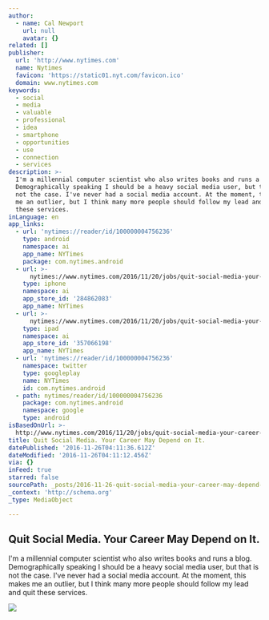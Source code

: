 ```yaml
---
author:
  - name: Cal Newport
    url: null
    avatar: {}
related: []
publisher:
  url: 'http://www.nytimes.com'
  name: Nytimes
  favicon: 'https://static01.nyt.com/favicon.ico'
  domain: www.nytimes.com
keywords:
  - social
  - media
  - valuable
  - professional
  - idea
  - smartphone
  - opportunities
  - use
  - connection
  - services
description: >-
  I'm a millennial computer scientist who also writes books and runs a blog.
  Demographically speaking I should be a heavy social media user, but that is
  not the case. I've never had a social media account. At the moment, this makes
  me an outlier, but I think many more people should follow my lead and quit
  these services.
inLanguage: en
app_links:
  - url: 'nytimes://reader/id/100000004756236'
    type: android
    namespace: ai
    app_name: NYTimes
    package: com.nytimes.android
  - url: >-
      nytimes://www.nytimes.com/2016/11/20/jobs/quit-social-media-your-career-may-depend-on-it.html
    type: iphone
    namespace: ai
    app_store_id: '284862083'
    app_name: NYTimes
  - url: >-
      nytimes://www.nytimes.com/2016/11/20/jobs/quit-social-media-your-career-may-depend-on-it.html
    type: ipad
    namespace: ai
    app_store_id: '357066198'
    app_name: NYTimes
  - url: 'nytimes://reader/id/100000004756236'
    namespace: twitter
    type: googleplay
    name: NYTimes
    id: com.nytimes.android
  - path: nytimes/reader/id/100000004756236
    package: com.nytimes.android
    namespace: google
    type: android
isBasedOnUrl: >-
  http://www.nytimes.com/2016/11/20/jobs/quit-social-media-your-career-may-depend-on-it.html
title: Quit Social Media. Your Career May Depend on It.
datePublished: '2016-11-26T04:11:36.612Z'
dateModified: '2016-11-26T04:11:12.456Z'
via: {}
inFeed: true
starred: false
sourcePath: _posts/2016-11-26-quit-social-media-your-career-may-depend-on-it.md
_context: 'http://schema.org'
_type: MediaObject

---
```

<article style=""><h1>Quit Social Media. Your Career May Depend on It.</h1><p>I'm a millennial computer scientist who also writes books and runs a blog. Demographically speaking I should be a heavy social media user, but that is not the case. I've never had a social media account. At the moment, this makes me an outlier, but I think many more people should follow my lead and quit these services.</p><img src="https://static01.nyt.com/images/2016/11/20/business/20PRE/20PRE-facebookJumbo.jpg" /></article>